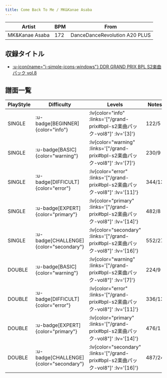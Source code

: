 ```yaml
---
title: Come Back To Me / MK&Kanae Asaba
---
```


|Artist|BPM|From|
|------|---|----|
|MK&Kanae Asaba|172|DanceDanceRevolution A20 PLUS|

## 収録タイトル

- [ :u-icon{name="i-simple-icons-windows"} DDR GRAND PRIX BPL S2楽曲パック vol.8](/grand-prix#bpl-s2楽曲パック-vol8)

## 譜面一覧

|PlayStyle|Difficulty|Levels|Notes|Movie|
|---------|----------|------|-----|-----|
|SINGLE| :u-badge[BEGINNER]{color="info"} | :lv{color="info" :links='["/grand-prix#bpl-s2楽曲パック-vol8"]' :lv='[3]'} |122/5||
|SINGLE| :u-badge[BASIC]{color="warning"} | :lv{color="warning" :links='["/grand-prix#bpl-s2楽曲パック-vol8"]' :lv='[7]'} |230/9||
|SINGLE| :u-badge[DIFFICULT]{color="error"} | :lv{color="error" :links='["/grand-prix#bpl-s2楽曲パック-vol8"]' :lv='[11]'} |344/13||
|SINGLE| :u-badge[EXPERT]{color="primary"} | :lv{color="primary" :links='["/grand-prix#bpl-s2楽曲パック-vol8"]' :lv='[14]'} |482/8||
|SINGLE| :u-badge[CHALLENGE]{color="secondary"} | :lv{color="secondary" :links='["/grand-prix#bpl-s2楽曲パック-vol8"]' :lv='[16]'} |552/27||
|DOUBLE| :u-badge[BASIC]{color="warning"} | :lv{color="warning" :links='["/grand-prix#bpl-s2楽曲パック-vol8"]' :lv='[7]'} |224/9||
|DOUBLE| :u-badge[DIFFICULT]{color="error"} | :lv{color="error" :links='["/grand-prix#bpl-s2楽曲パック-vol8"]' :lv='[11]'} |336/13||
|DOUBLE| :u-badge[EXPERT]{color="primary"} | :lv{color="primary" :links='["/grand-prix#bpl-s2楽曲パック-vol8"]' :lv='[14]'} |476/1||
|DOUBLE| :u-badge[CHALLENGE]{color="secondary"} | :lv{color="secondary" :links='["/grand-prix#bpl-s2楽曲パック-vol8"]' :lv='[16]'} |487/24||
